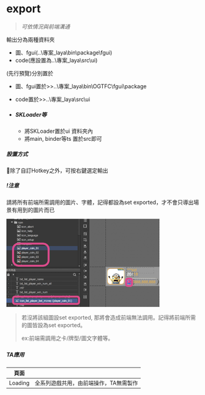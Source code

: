 # export

> _可依情況與前端溝通_

輸出分為兩種資料夾

* 圖、fgui\(..\專案\_laya\bin\package\fgui\)
* code\(應設置為..\專案\_laya\src\ui\)

\(先行預覽\)分別置於

* 圖、fgui置於&gt;&gt;..\專案\_laya\bin\OGTFC\fgui\package
* code置於&gt;&gt;..\專案\_laya\src\ui

* ##### SKLoader等

  * 將SKLoader置於ui 資料夾內
  * 將main, binder等ts 置於src即可

##### 設置方式

除了自訂Hotkey之外，可按右鍵選定輸出

##### !注意

請將所有前端所需調用的圖片、字體，記得都設為set exported，才不會只導出場景有用到的圖片而已

![](.gitbook/assets/images_exported.png)

> 若沒將該組圖設set exported, 那將會造成前端無法調用。記得將前端所需的圖皆設為set exported。
>
> ex:前端需調用之卡/牌型/圖文字體等。

##### 

##### TA應用

| 頁面 |  |
| :---: | :--- |
| Loading | 全系列遊戲共用，由前端操作，TA無需製作 |



